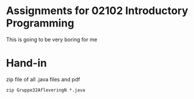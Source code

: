 # Assignments for 02102 Introductory Programming
This is going to be very boring for me

# Hand-in
zip file of all .java files and pdf
```
zip Gruppe32AfleveringN *.java
```
